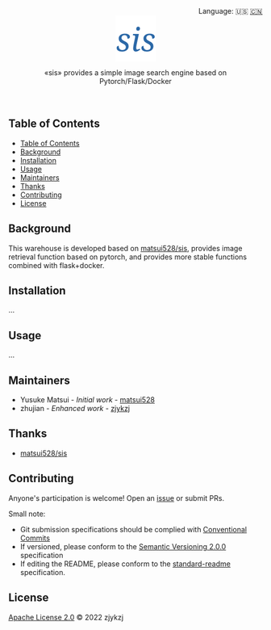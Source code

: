 <div align="right">
  Language:
    🇺🇸
  <a title="Chinese" href="./README.zh-CN.md">🇨🇳</a>
</div>

<div align="center"><a title="" href="https://github.com/zjykzj/sis"><img align="center" src="./imgs/sis.png" alt=""></a></div>

<p align="center">
  «sis» provides a simple image search engine based on  Pytorch/Flask/Docker
<br>
<br>
  <a href="https://github.com/RichardLitt/standard-readme"><img src="https://img.shields.io/badge/standard--readme-OK-green.svg?style=flat-square" alt=""></a>
  <a href="https://conventionalcommits.org"><img src="https://img.shields.io/badge/Conventional%20Commits-1.0.0-yellow.svg" alt=""></a>
  <a href="http://commitizen.github.io/cz-cli/"><img src="https://img.shields.io/badge/commitizen-friendly-brightgreen.svg" alt=""></a>
</p>

## Table of Contents

- [Table of Contents](#table-of-contents)
- [Background](#background)
- [Installation](#installation)
- [Usage](#usage)
- [Maintainers](#maintainers)
- [Thanks](#thanks)
- [Contributing](#contributing)
- [License](#license)

## Background

This warehouse is developed based on [matsui528/sis](https://github.com/matsui528/sis), provides image retrieval function based on pytorch, and provides more stable functions combined with flask+docker.

## Installation

...

## Usage

...

## Maintainers

* Yusuke Matsui - *Initial work* - [matsui528](https://github.com/matsui528)
* zhujian - *Enhanced work* - [zjykzj](https://github.com/zjykzj)

## Thanks

* [matsui528/sis](https://github.com/matsui528/sis)

## Contributing

Anyone's participation is welcome! Open an [issue](https://github.com/matsui528/sis/issues) or submit PRs.

Small note:

* Git submission specifications should be complied
  with [Conventional Commits](https://www.conventionalcommits.org/en/v1.0.0-beta.4/)
* If versioned, please conform to the [Semantic Versioning 2.0.0](https://semver.org) specification
* If editing the README, please conform to the [standard-readme](https://github.com/RichardLitt/standard-readme)
  specification.

## License

[Apache License 2.0](LICENSE) © 2022 zjykzj